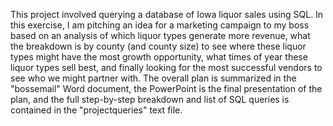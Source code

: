 This project involved querying a database of Iowa liquor sales using SQL. In this exercise, I am pitching an idea for a marketing campaign to my boss based on an analysis of which liquor types generate more revenue, what the breakdown is by county (and county size) to see where these liquor types might have the most growth opportunity, what times of year these liquor types sell best, and finally looking for the most successful vendors to see who we might partner with. The overall plan is summarized in the "bossemail" Word document, the PowerPoint is the final presentation of the plan, and the full step-by-step breakdown and list of SQL queries is contained in the "projectqueries" text file.
